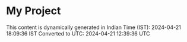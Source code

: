 # My Project

This content is dynamically generated in Indian Time (IST): 2024-04-21 18:09:36 IST
Converted to UTC: 2024-04-21 12:39:36 UTC
